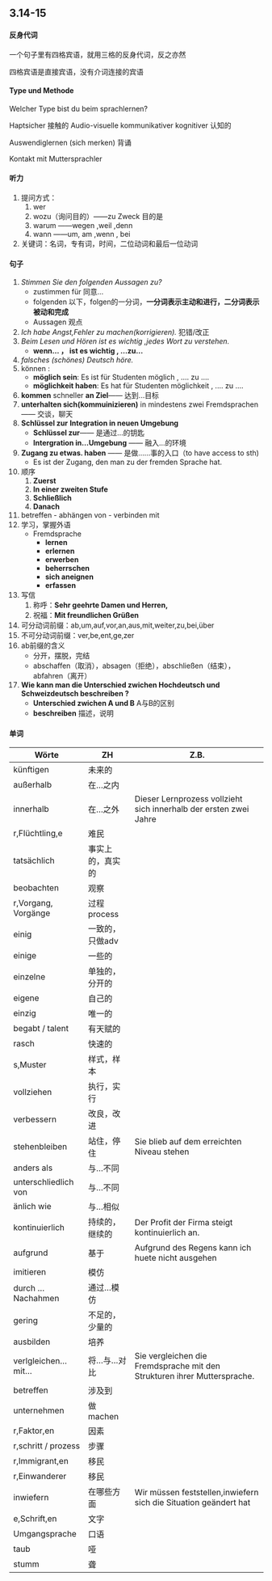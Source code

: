 ## 3.14-15

#### 反身代词

一个句子里有四格宾语，就用三格的反身代词，反之亦然

四格宾语是直接宾语，没有介词连接的宾语

#### Type und Methode

Welcher Type bist du beim sprachlernen?

Haptsicher 接触的	Audio-visuelle	kommunikativer	kognitiver 认知的

Auswendiglernen (sich merken) 背诵

Kontakt mit Muttersprachler

#### 听力

1. 提问方式：
   1. wer
   2. wozu（询问目的）——zu Zweck 目的是
   3. warum ——wegen ,weil ,denn
   4. wann ——um, am ,wenn , bei
2. 关键词：名词，专有词，时间，二位动词和最后一位动词

#### 句子

1. *Stimmen Sie den folgenden Aussagen zu?*
   * zustimmen für 同意…
   * folgenden 以下，folgen的一分词，**一分词表示主动和进行，二分词表示被动和完成**
   * Aussagen 观点
2. *Ich habe Angst,Fehler zu machen(korrigieren).*  犯错/改正
3. *Beim Lesen und Hören ist es wichtig ,jedes Wort zu verstehen.*
   * **wenn… ， ist es wichtig , …zu…**
4. *falsches (schönes) Deutsch höre.*     
5. können : 
   * **möglich sein**: Es ist für Studenten möglich , .... zu ....
   * **möglichkeit haben**: Es hat für Studenten möglichkeit , .... zu ....
6. **kommen** schneller **an Ziel**—— 达到...目标
7. **unterhalten sich(kommuinizieren)** in mindestens zwei Fremdsprachen —— 交谈，聊天
8. **Schlüssel zur** **Integration in neuen Umgebung**
   * **Schlüssel zur**—— 是通过…的钥匙
   * **Intergration in…Umgebung** —— 融入…的环境
9. **Zugang zu etwas. haben**  —— 是做……事的入口（to have access to sth)
   * Es ist der Zugang, den man zu der fremden Sprache hat.
10. 顺序
    1. **Zuerst**
    2. **In einer zweiten Stufe**
    3. **Schließlich**
    4. **Danach**
11. betreffen - abhängen von - verbinden mit 
12. 学习，掌握外语
    * Fremdsprache
      * **lernen**
      * **erlernen**
      * **erwerben**
      * **beherrschen**
      * **sich aneignen**
      * **erfassen**
13. 写信
    1. 称呼：**Sehr geehrte Damen und Herren,**
    2. 祝福：**Mit freundlichen Grüßen**
14. 可分动词前缀：ab,um,auf,vor,an,aus,mit,weiter,zu,bei,über
15. 不可分动词前缀：ver,be,ent,ge,zer
16. ab前缀的含义
    * 分开，摆脱，完结
    * abschaffen（取消），absagen（拒绝），abschließen（结束），abfahren（离开）
17. **Wie kann man die Unterschied zwichen Hochdeutsch und Schweizdeutsch beschreiben ?**
    * **Unterschied zwichen A und B**    A与B的区别
    * **beschreiben**    描述，说明





#### 单词

| Wörte                | ZH               | Z.B.                                                         |
| -------------------- | ---------------- | ------------------------------------------------------------ |
| künftigen            | 未来的           |                                                              |
| außerhalb            | 在…之内          |                                                              |
| innerhalb            | 在…之外          | Dieser Lernprozess vollzieht sich innerhalb der ersten zwei Jahre |
| r,Flüchtling,e       | 难民             |                                                              |
| tatsächlich          | 事实上的，真实的 |                                                              |
| beobachten           | 观察             |                                                              |
| r,Vorgang, Vorgänge  | 过程process      |                                                              |
| einig                | 一致的，只做adv  |                                                              |
| einige               | 一些的           |                                                              |
| einzelne             | 单独的，分开的   |                                                              |
| eigene               | 自己的           |                                                              |
| einzig               | 唯一的           |                                                              |
| begabt / talent     | 有天赋的         |                                                              |
| rasch                | 快速的           |                                                              |
| s,Muster             | 样式，样本       |                                                              |
| vollziehen           | 执行，实行       |                                                              |
| verbessern           | 改良，改进       |                                                              |
| stehenbleiben        | 站住，停住       | Sie blieb auf dem erreichten Niveau stehen                   |
| anders als           | 与…不同          |                                                              |
| unterschliedlich von | 与…不同          |                                                              |
| änlich wie           | 与…相似          |                                                              |
| kontinuierlich       | 持续的，继续的   | Der Profit der Firma steigt kontinuierlich an.               |
| aufgrund             | 基于             | Aufgrund des Regens kann ich huete nicht ausgehen            |
| imitieren            | 模仿             |                                                              |
| durch …Nachahmen     | 通过…模仿        |                                                              |
| gering               | 不足的，少量的   |                                                              |
| ausbilden            | 培养             |                                                              |
| verlgleichen… mit…   | 将…与…对比       | Sie vergleichen die Fremdsprache mit den Strukturen ihrer Muttersprache. |
| betreffen            | 涉及到           |                                                              |
| unternehmen          | 做machen         |                                                              |
| r,Faktor,en          | 因素             |                                                              |
| r,schritt / prozess | 步骤             |                                                              |
| r,Immigrant,en       | 移民             |                                                              |
| r,Einwanderer        | 移民             |                                                              |
| inwiefern            | 在哪些方面       | Wir müssen feststellen,inwiefern sich die Situation geändert hat |
| e,Schrift,en         | 文字             |                                                              |
| Umgangsprache        | 口语             |                                                              |
| taub                 | 哑               |                                                              |
| stumm                | 聋          |     |